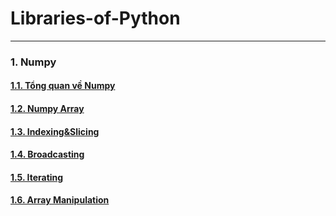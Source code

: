 # Libraries-of-Python
---
### **1. Numpy**
#### [1.1. Tổng quan về Numpy](https://github.com/nhhoang231/Libraries-of-Python-/blob/master/Numpy/Numpyoverview.md)
#### [1.2. Numpy Array](https://github.com/nhhoang231/Libraries-of-Python-/blob/master/Numpy/NumpyArray.md)
#### [1.3. Indexing&Slicing](https://github.com/nhhoang231/Libraries-of-Python-/blob/master/Numpy/Indexing%26Slicing.md)
#### [1.4. Broadcasting](https://github.com/nhhoang231/Libraries-of-Python-/blob/master/Numpy/Broadcasting.md)
#### [1.5. Iterating](https://github.com/nhhoang231/Libraries-of-Python-/blob/master/Numpy/Iterating.md)
#### [1.6. Array Manipulation](https://github.com/nhhoang231/Libraries-of-Python-/blob/master/Numpy/ArrayManipulation.md)



